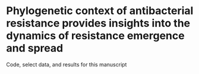 # Phylogenetic context of antibacterial resistance provides insights into the dynamics of resistance emergence and spread 

Code, select data, and results for this manuscript

